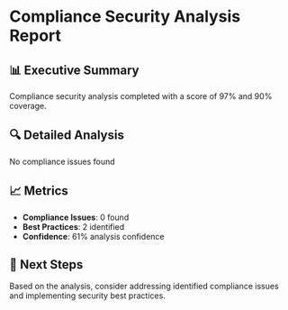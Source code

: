 # Compliance Security Analysis Report

## 📊 Executive Summary
Compliance security analysis completed with a score of 97% and 90% coverage.

## 🔍 Detailed Analysis
No compliance issues found

## 📈 Metrics
- **Compliance Issues**: 0 found
- **Best Practices**: 2 identified
- **Confidence**: 61% analysis confidence

## 🎯 Next Steps
Based on the analysis, consider addressing identified compliance issues and implementing security best practices.
